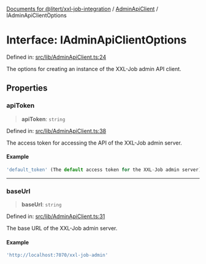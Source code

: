 [Documents for @litert/xxl-job-integration](../../index.md) / [AdminApiClient](../index.md) / IAdminApiClientOptions

# Interface: IAdminApiClientOptions

Defined in: [src/lib/AdminApiClient.ts:24](https://github.com/litert/xxl-job-integration.js/blob/master/src/lib/AdminApiClient.ts#L24)

The options for creating an instance of the XXL-Job admin API client.

## Properties

### apiToken

> **apiToken**: `string`

Defined in: [src/lib/AdminApiClient.ts:38](https://github.com/litert/xxl-job-integration.js/blob/master/src/lib/AdminApiClient.ts#L38)

The access token for accessing the API of the XXL-Job admin server.

#### Example

```ts
'default_token' (The default access token for the XXL-Job admin server)
```

***

### baseUrl

> **baseUrl**: `string`

Defined in: [src/lib/AdminApiClient.ts:31](https://github.com/litert/xxl-job-integration.js/blob/master/src/lib/AdminApiClient.ts#L31)

The base URL of the XXL-Job admin server.

#### Example

```ts
'http://localhost:7070/xxl-job-admin'
```

